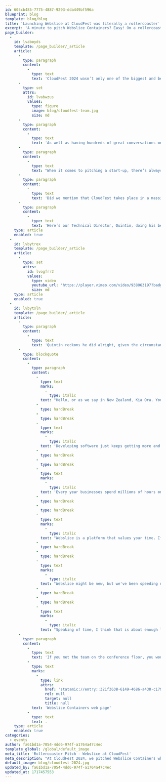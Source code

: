 ```yaml
---
id: 605cb485-7775-4887-9293-dda449bf596a
blueprint: blog
template: blog/blog
title: 'Launching Webslice at CloudFest was literally a rollercoaster'
excerpt: 'A minute to pitch Webslice Containers? Easy! On a rollercoaster? Maybe not...'
page_builder:
  -
    id: lvaboyds
    template: /page_builder/_article
    article:
      -
        type: paragraph
        content:
          -
            type: text
            text: 'CloudFest 2024 wasn’t only one of the biggest and best events in the world of infrastructure. It was also where we officially announced the arrival of Webslice.'
      -
        type: set
        attrs:
          id: lvabwzus
          values:
            type: figure
            image: blog/cloudfest-team.jpg
            size: md
      -
        type: paragraph
        content:
          -
            type: text
            text: 'As well as having hundreds of great conversations on the conference floor, CloudFest gave us the chance to introduce Webslice in a few other ways.'
      -
        type: paragraph
        content:
          -
            type: text
            text: "When it comes to pitching a start-up, there’s always pressure. And it’s no surprise that CloudFest dialled that pressure up, in its own special way.\_"
      -
        type: paragraph
        content:
          -
            type: text
            text: 'Did we mention that CloudFest takes place in a massive amusement park?'
      -
        type: paragraph
        content:
          -
            type: text
            text: 'Here’s our Technical Director, Quintin, doing his best to introduce you to Webslice Containers…while riding a roller coaster.'
    type: article
    enabled: true
  -
    id: lvbytrex
    template: /page_builder/_article
    article:
      -
        type: set
        attrs:
          id: lvogfrr2
          values:
            type: video
            youtube_url: 'https://player.vimeo.com/video/938063197?badge=0&amp'
            size: md
    type: article
    enabled: true
  -
    id: lvbytxln
    template: /page_builder/_article
    article:
      -
        type: paragraph
        content:
          -
            type: text
            text: 'Quintin reckons he did alright, given the circumstances. But just in case you missed what he was trying to say, here’s what he was trying to get out:'
      -
        type: blockquote
        content:
          -
            type: paragraph
            content:
              -
                type: text
                marks:
                  -
                    type: italic
                text: "Hello, or as we say in New Zealand, Kia Ora. You'll be pleased to know that I'm not here today to pitch you AI."
              -
                type: hardBreak
              -
                type: hardBreak
              -
                type: text
                marks:
                  -
                    type: italic
                text: 'Developing software just keeps getting more and more complex, doesn’t it? Docker, CI/CD, Ansible, Kubernetes….who has time for all that? At Webslice we are bringing it back to basics, letting you focus on what matters to your customers: Your application. It’s about time.'
              -
                type: hardBreak
              -
                type: hardBreak
              -
                type: text
                marks:
                  -
                    type: italic
                text: 'Every year businesses spend millions of hours on devops tasks. That is time you could be spending on features for your customers. Or riding a roller coaster at CloudFest.'
              -
                type: hardBreak
              -
                type: hardBreak
              -
                type: text
                marks:
                  -
                    type: italic
                text: "Webslice is a platform that values your time. If you're looking for a Cloud Platform that is fast, easy to use and saves you time, check out webslice.com or come by for a chat. It's about time."
              -
                type: hardBreak
              -
                type: hardBreak
              -
                type: text
                marks:
                  -
                    type: italic
                text: "Webslice might be new, but we've been speeding up web developers with hosting solutions for 20 years."
              -
                type: hardBreak
              -
                type: hardBreak
              -
                type: text
                marks:
                  -
                    type: italic
                text: "Speaking of time, I think that is about enough listening to me, I am about to go over the edge…\_"
      -
        type: paragraph
        content:
          -
            type: text
            text: 'If you met the team on the conference floor, you would have heard even more about how much time Webslice Containers could save you. Or, if you missed CloudFest, check out our rollercoaster-free, but still quite exciting, '
          -
            type: text
            marks:
              -
                type: link
                attrs:
                  href: 'statamic://entry::321f3638-6149-4686-a430-c179ad55fcbe'
                  rel: null
                  target: null
                  title: null
            text: 'Webslice Containers web page'
          -
            type: text
            text: .
    type: article
    enabled: true
categories:
  - events
author: fa61bd1a-7054-4dd6-974f-a1764a47c4ec
template_global: /global/default_image
meta_title: 'Rollercoaster Pitch - Webslice at CloudFest'
meta_description: "At CloudFest 2024, we pitched Webslice Containers while riding a rollercoaster. Did we get across the message that you'll save time and develop better products?"
default_image: blog/cloudfest-2024.jpg
updated_by: fa61bd1a-7054-4dd6-974f-a1764a47c4ec
updated_at: 1717457553
---
```

